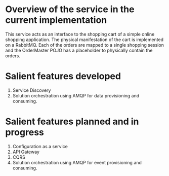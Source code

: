 # Overview of the service in the current implementation
This service acts as an interface to the shopping cart of a simple online shopping application. The physical manifestation of the cart is implemented on a RabbitMQ. Each of the orders are mapped to a single shopping session and the OrderMaster POJO has a placeholder to physically contain the orders. 

# Salient features developed
1) Service Discovery
2) Solution orchestration using AMQP for data provisioning and consuming.

# Salient features planned and in progress
1) Configuration as a service
2) API Gateway
3) CQRS
4) Solution orchestration using AMQP for event provisioning and consuming.